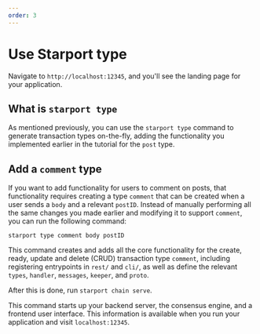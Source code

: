 ```yaml
---
order: 3
---
```


# Use Starport type

Navigate to `http://localhost:12345`, and you'll see the landing page for your application. 


## What is `starport type`

As mentioned previously, you can use the `starport type` command to generate transaction types on-the-fly, adding the functionality you implemented earlier in the tutorial for the `post` type.

## Add a `comment` type

If you want to add functionality for users to comment on posts, that functionality requires creating a type `comment` that can be created when a user sends a `body` and a relevant `postID`. Instead of manually performing all the same changes you made earlier and modifying it to support `comment`, you can run the following command:

```
starport type comment body postID
```

This command creates and adds all the core functionality for the create, ready, update and delete (CRUD) transaction type `comment`, including registering entrypoints in `rest/` and `cli/`, as well as define the relevant `types`, `handler`, `messages`, `keeper`, and `proto`.


After this is done, run `starport chain serve`.

This command starts up your backend server, the consensus engine, and a frontend user interface. This information is available when you run your application and visit `localhost:12345`.
